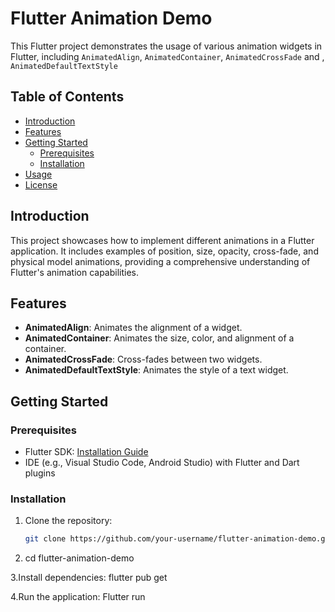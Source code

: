 # Flutter Animation Demo

This Flutter project demonstrates the usage of various animation widgets in Flutter, including `AnimatedAlign`, `AnimatedContainer`, `AnimatedCrossFade` and , `AnimatedDefaultTextStyle`

## Table of Contents

- [Introduction](#introduction)
- [Features](#features)
- [Getting Started](#getting-started)
  - [Prerequisites](#prerequisites)
  - [Installation](#installation)
- [Usage](#usage)
- [License](#license)

## Introduction

This project showcases how to implement different animations in a Flutter application. It includes examples of position, size, opacity, cross-fade, and physical model animations, providing a comprehensive understanding of Flutter's animation capabilities.

## Features

- **AnimatedAlign**: Animates the alignment of a widget.
- **AnimatedContainer**: Animates the size, color, and alignment of a container.
- **AnimatedCrossFade**: Cross-fades between two widgets.
- **AnimatedDefaultTextStyle**: Animates the style of a text widget.

## Getting Started

### Prerequisites

- Flutter SDK: [Installation Guide](https://flutter.dev/docs/get-started/install)
- IDE (e.g., Visual Studio Code, Android Studio) with Flutter and Dart plugins

### Installation

1. Clone the repository:

   ```bash
   git clone https://github.com/your-username/flutter-animation-demo.git

2. cd flutter-animation-demo


3.Install dependencies: flutter pub get


4.Run the application: Flutter run

